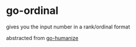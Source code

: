 # go-ordinal

gives you the input number in a rank/ordinal format

abstracted from [go-humanize](https://github.com/dustin/go-humanize)
